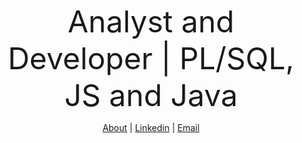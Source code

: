 <div class="markdown-body container-lg">
  <p dir="auto" align="center">
    <font size="+5">Analyst and Developer | PL/SQL, JS and Java</font>
  </p>
  <p dir="auto" align="center">
    <a href="https://devnicius.online/about" rel="nofollow" target=”_blank”>About</a> |
    <a href="https://www.linkedin.com/in/vin%C3%ADcius-silva-76b2991b4" rel="nofollow" target=”_blank”>Linkedin</a> |
    <a href="mailto:devnicius@protonmail.com" target=”_blank”>Email</a>
  </p>
</div>
